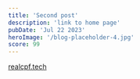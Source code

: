 ```yaml
---
title: 'Second post'
description: 'link to home page'
pubDate: 'Jul 22 2023'
heroImage: '/blog-placeholder-4.jpg'
score: 99
---
```


[realcpf.tech](https://realcpf.tech)